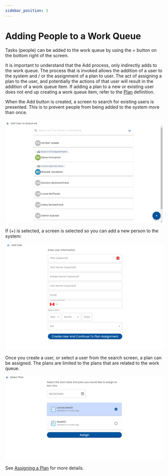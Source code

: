 ```yaml
---
sidebar_position: 3
---
```


# Adding People to a Work Queue

Tasks (people) can be added to the work queue by using the + button on the bottom right of the screen.

It is important to understand that the Add process, only indirectly adds to the work queue.  The process that is invoked allows the addition of a user to the system and / or the assignment of a plan to user.  The act of assigning a plan to the user, and potentially the actions of that user will result in the addition of a work queue item.  If adding a plan to a new or existing user does not end up creating a work queue item, refer to the [Plan](../creating-plans/creating-a-plan) definition.

When the Add button is created, a screen to search for existing users is presented.  This is to prevent people from being added to the system more than once.

![Search User](./img/adding-user-to-work-queue.png)

If (+) is selected, a screen is selected so you can add a new person to the system:

![Add User](./img/add-user.png)

Once you create a user, or select a user from the search screen, a plan can be assigned.  The plans are limited to the plans that are related to the work queue.

![Assign Plan](./img/assign-plan.png)

See [Assigning a Plan](../admin/assign-care-plan) for more details.



